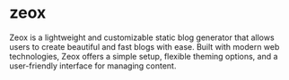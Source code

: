 # zeox
Zeox is a lightweight and customizable static blog generator that allows users to create beautiful and fast blogs with ease. Built with modern web technologies, Zeox offers a simple setup, flexible theming options, and a user-friendly interface for managing content.
